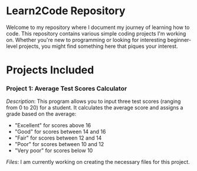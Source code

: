 # Learn2Code Repository

Welcome to my repository where I document my journey of learning how to code. This repository contains various simple coding projects I'm working on. 
Whether you're new to programming or looking for interesting beginner-level projects, you might find something here that piques your interest.

# Projects Included

### Project 1: Average Test Scores Calculator 

*Description*: This program allows you to input three test scores (ranging from 0 to 20) for a student. It calculates the average score and 
assigns a grade based on the average:
  - "Excellent" for scores above 16
  - "Good" for scores between 14 and 16
  - "Fair" for scores between 12 and 14
  - "Poor" for scores between 10 and 12
  - "Very poor" for scores below 10

*Files*: I am currently working on creating the necessary files for this project.
